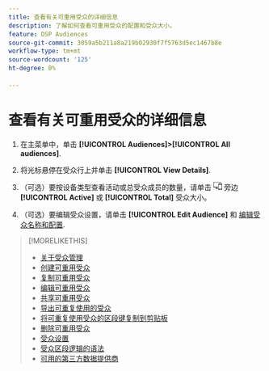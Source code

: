 ```yaml
---
title: 查看有关可重用受众的详细信息
description: 了解如何查看可重用受众的配置和受众大小。
feature: DSP Audiences
source-git-commit: 3059a5b211a8a219b02930f7f5763d5ec1467b8e
workflow-type: tm+mt
source-wordcount: '125'
ht-degree: 0%

---
```


# 查看有关可重用受众的详细信息

1. 在主菜单中，单击 **[!UICONTROL Audiences]>[!UICONTROL All audiences]**.

1. 将光标悬停在受众行上并单击 **[!UICONTROL View Details]**.

1. （可选）要按设备类型查看活动或总受众成员的数量，请单击 ![设备故障](/help/dsp/assets/device-breakdown.png) 旁边 **[!UICONTROL Active]** 或 **[!UICONTROL Total]** 受众大小。

1. （可选）要编辑受众设置，请单击 **[!UICONTROL Edit Audience]** 和 [编辑受众名称和配置](reusable-audience-edit.md).

>[!MORELIKETHIS]
>
>* [关于受众管理](audience-about.md)
>* [创建可重用受众](reusable-audience-create.md)
>* [复制可重用受众](reusable-audience-duplicate.md)
>* [编辑可重用受众](reusable-audience-edit.md)
>* [共享可重用受众](reusable-audience-share.md)
>* [导出可重复使用的受众](reusable-audience-export.md)
>* [将可重复使用受众的区段键复制到剪贴板](reusable-audience-clipboard.md)
>* [删除可重用受众](reusable-audience-delete.md)
>* [受众设置](audience-settings.md)
>* [受众区段逻辑的语法](audience-segment-logic-syntax.md)
>* [可用的第三方数据提供商](third-party-data-providers.md)

